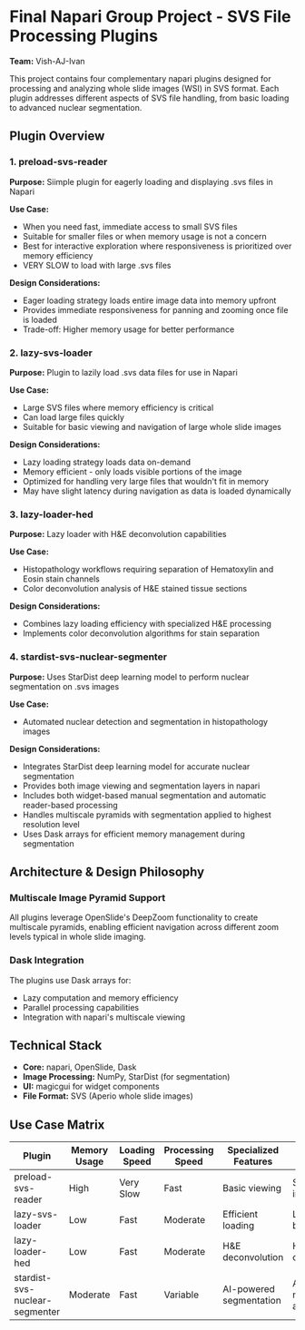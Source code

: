 # Final Napari Group Project - SVS File Processing Plugins

**Team:** Vish-AJ-Ivan

This project contains four complementary napari plugins designed for processing and analyzing whole slide images (WSI) in SVS format. Each plugin addresses different aspects of SVS file handling, from basic loading to advanced nuclear segmentation.

## Plugin Overview

### 1. **preload-svs-reader**
**Purpose:** Siimple plugin for eagerly loading and displaying .svs files in Napari

**Use Case:** 
- When you need fast, immediate access to small SVS files
- Suitable for smaller files or when memory usage is not a concern
- Best for interactive exploration where responsiveness is prioritized over memory efficiency
- VERY SLOW to load with large .svs files

**Design Considerations:**
- Eager loading strategy loads entire image data into memory upfront
- Provides immediate responsiveness for panning and zooming once file is loaded
- Trade-off: Higher memory usage for better performance

### 2. **lazy-svs-loader** 
**Purpose:** Plugin to lazily load .svs data files for use in Napari

**Use Case:**
- Large SVS files where memory efficiency is critical
- Can load large files quickly
- Suitable for basic viewing and navigation of large whole slide images

**Design Considerations:**
- Lazy loading strategy loads data on-demand
- Memory efficient - only loads visible portions of the image
- Optimized for handling very large files that wouldn't fit in memory
- May have slight latency during navigation as data is loaded dynamically

### 3. **lazy-loader-hed**
**Purpose:** Lazy loader with H&E deconvolution capabilities

**Use Case:**
- Histopathology workflows requiring separation of Hematoxylin and Eosin stain channels
- Color deconvolution analysis of H&E stained tissue sections

**Design Considerations:**
- Combines lazy loading efficiency with specialized H&E processing
- Implements color deconvolution algorithms for stain separation

### 4. **stardist-svs-nuclear-segmenter**
**Purpose:** Uses StarDist deep learning model to perform nuclear segmentation on .svs images

**Use Case:**
- Automated nuclear detection and segmentation in histopathology images

**Design Considerations:**
- Integrates StarDist deep learning model for accurate nuclear segmentation
- Provides both image viewing and segmentation layers in napari
- Includes both widget-based manual segmentation and automatic reader-based processing
- Handles multiscale pyramids with segmentation applied to highest resolution level
- Uses Dask arrays for efficient memory management during segmentation

## Architecture & Design Philosophy

### Multiscale Image Pyramid Support
All plugins leverage OpenSlide's DeepZoom functionality to create multiscale pyramids, enabling efficient navigation across different zoom levels typical in whole slide imaging.

### Dask Integration
The plugins use Dask arrays for:
- Lazy computation and memory efficiency
- Parallel processing capabilities
- Integration with napari's multiscale viewing

## Technical Stack

- **Core:** napari, OpenSlide, Dask
- **Image Processing:** NumPy, StarDist (for segmentation)
- **UI:** magicgui for widget components
- **File Format:** SVS (Aperio whole slide images)

## Use Case Matrix

| Plugin | Memory Usage | Loading Speed | Processing Speed | Specialized Features | Best For |
|--------|--------------|---------------|------------------|---------------------|----------|
| preload-svs-reader | High | Very Slow | Fast | Basic viewing | Small files, interactive use |
| lazy-svs-loader | Low | Fast | Moderate | Efficient loading | Large files, basic viewing |
| lazy-loader-hed | Low | Fast | Moderate | H&E deconvolution | Histopathology color analysis |
| stardist-svs-nuclear-segmenter | Moderate | Fast | Variable | AI-powered segmentation | Automated nuclear analysis |